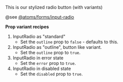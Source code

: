 This is our stylized radio button (with variants)

@see [@atoms/forms/input-radio](https://mayflower.digital.mass.gov/?p=atoms-input-radio&view=c)

**Prop variant recipes**
1. InputRadio as "standard"
    - Set the `outline` prop to `false` - defaults to this.
1. InputRadio as "outline", button like variant.
    - Set the `outline` prop to `true`.
1. InputRadio in error state
    - Set the `error` prop to `true`.
1. InputRadio in disabled state
    - Set the `disabled` prop to `true`.
